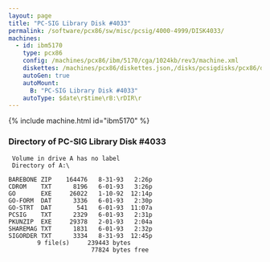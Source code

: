 ```yaml
---
layout: page
title: "PC-SIG Library Disk #4033"
permalink: /software/pcx86/sw/misc/pcsig/4000-4999/DISK4033/
machines:
  - id: ibm5170
    type: pcx86
    config: /machines/pcx86/ibm/5170/cga/1024kb/rev3/machine.xml
    diskettes: /machines/pcx86/diskettes.json,/disks/pcsigdisks/pcx86/diskettes.json
    autoGen: true
    autoMount:
      B: "PC-SIG Library Disk #4033"
    autoType: $date\r$time\rB:\rDIR\r
---
```


{% include machine.html id="ibm5170" %}

### Directory of PC-SIG Library Disk #4033

     Volume in drive A has no label
     Directory of A:\

    BAREBONE ZIP    164476   8-31-93   2:26p
    CDROM    TXT      8196   6-01-93   3:26p
    GO       EXE     26022   1-10-92  12:14p
    GO-FORM  DAT      3336   6-01-93   2:30p
    GO-STRT  DAT       541   6-01-93  11:07a
    PCSIG    TXT      2329   6-01-93   2:31p
    PKUNZIP  EXE     29378   2-01-93   2:04a
    SHAREMAG TXT      1831   6-01-93   2:32p
    SIGORDER TXT      3334   8-31-93  12:45p
            9 file(s)     239443 bytes
                           77824 bytes free
